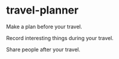 # travel-planner
Make a plan before your travel.

Record interesting things during your travel.

Share people after your travel.
